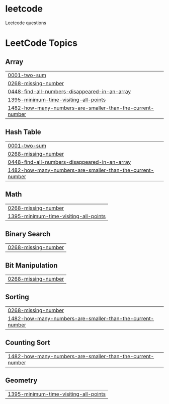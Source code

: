 # leetcode
Leetcode questions

<!---LeetCode Topics Start-->
# LeetCode Topics
## Array
|  |
| ------- |
| [0001-two-sum](https://github.com/GS7117/leetcode/tree/master/0001-two-sum) |
| [0268-missing-number](https://github.com/GS7117/leetcode/tree/master/0268-missing-number) |
| [0448-find-all-numbers-disappeared-in-an-array](https://github.com/GS7117/leetcode/tree/master/0448-find-all-numbers-disappeared-in-an-array) |
| [1395-minimum-time-visiting-all-points](https://github.com/GS7117/leetcode/tree/master/1395-minimum-time-visiting-all-points) |
| [1482-how-many-numbers-are-smaller-than-the-current-number](https://github.com/GS7117/leetcode/tree/master/1482-how-many-numbers-are-smaller-than-the-current-number) |
## Hash Table
|  |
| ------- |
| [0001-two-sum](https://github.com/GS7117/leetcode/tree/master/0001-two-sum) |
| [0268-missing-number](https://github.com/GS7117/leetcode/tree/master/0268-missing-number) |
| [0448-find-all-numbers-disappeared-in-an-array](https://github.com/GS7117/leetcode/tree/master/0448-find-all-numbers-disappeared-in-an-array) |
| [1482-how-many-numbers-are-smaller-than-the-current-number](https://github.com/GS7117/leetcode/tree/master/1482-how-many-numbers-are-smaller-than-the-current-number) |
## Math
|  |
| ------- |
| [0268-missing-number](https://github.com/GS7117/leetcode/tree/master/0268-missing-number) |
| [1395-minimum-time-visiting-all-points](https://github.com/GS7117/leetcode/tree/master/1395-minimum-time-visiting-all-points) |
## Binary Search
|  |
| ------- |
| [0268-missing-number](https://github.com/GS7117/leetcode/tree/master/0268-missing-number) |
## Bit Manipulation
|  |
| ------- |
| [0268-missing-number](https://github.com/GS7117/leetcode/tree/master/0268-missing-number) |
## Sorting
|  |
| ------- |
| [0268-missing-number](https://github.com/GS7117/leetcode/tree/master/0268-missing-number) |
| [1482-how-many-numbers-are-smaller-than-the-current-number](https://github.com/GS7117/leetcode/tree/master/1482-how-many-numbers-are-smaller-than-the-current-number) |
## Counting Sort
|  |
| ------- |
| [1482-how-many-numbers-are-smaller-than-the-current-number](https://github.com/GS7117/leetcode/tree/master/1482-how-many-numbers-are-smaller-than-the-current-number) |
## Geometry
|  |
| ------- |
| [1395-minimum-time-visiting-all-points](https://github.com/GS7117/leetcode/tree/master/1395-minimum-time-visiting-all-points) |
<!---LeetCode Topics End-->
